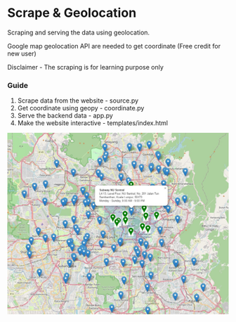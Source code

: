 <!DOCTYPE html>
<html lang="en">
<body>
  <h1>Scrape & Geolocation</h1>
  <p>Scraping and serving the data using geolocation.</p>
  <p>Google map geolocation API are needed to get coordinate (Free credit for new user)</p>
  <p>Disclaimer - The scraping is for learning purpose only</p>
</body>
<div>
  <h3>Guide</h3>
    <ol>
        <li>Scrape data from the website - source.py</li>
        <li>Get coordinate using geopy - coordinate.py</li>
        <li>Serve the backend data - app.py</li>
        <li>Make the website interactive - templates/index.html</li>
    </ol>
  <img src="https://github.com/amirulazreen/Scrape-Geolocation/blob/main/result.jpg"/>
</div>
</html>
